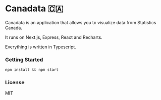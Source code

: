 # Canadata 🇨🇦

Canadata is an application that allows you to visualize data from Statistics Canada.

It runs on Next.js, Express, React and Recharts.

Everything is written in Typescript.

### Getting Started

```js
npm install && npm start
```

### License

MIT
